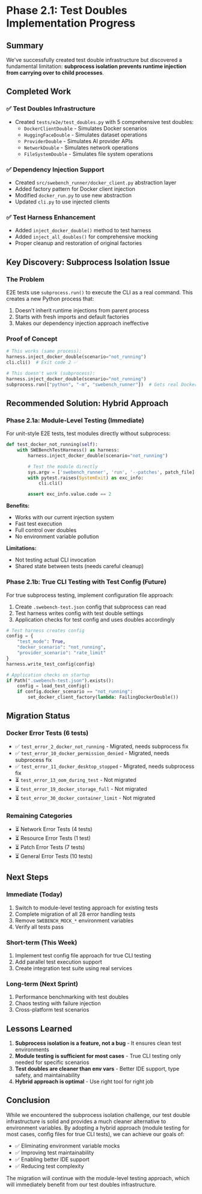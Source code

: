 # Phase 2.1: Test Doubles Implementation Progress

## Summary
We've successfully created test double infrastructure but discovered a fundamental limitation: **subprocess isolation prevents runtime injection from carrying over to child processes**.

## Completed Work

### ✅ Test Doubles Infrastructure
- Created `tests/e2e/test_doubles.py` with 5 comprehensive test doubles:
  - `DockerClientDouble` - Simulates Docker scenarios
  - `HuggingFaceDouble` - Simulates dataset operations
  - `ProviderDouble` - Simulates AI provider APIs
  - `NetworkDouble` - Simulates network operations
  - `FileSystemDouble` - Simulates file system operations

### ✅ Dependency Injection Support
- Created `src/swebench_runner/docker_client.py` abstraction layer
- Added factory pattern for Docker client injection
- Modified `docker_run.py` to use new abstraction
- Updated `cli.py` to use injected clients

### ✅ Test Harness Enhancement
- Added `inject_docker_double()` method to test harness
- Added `inject_all_doubles()` for comprehensive mocking
- Proper cleanup and restoration of original factories

## Key Discovery: Subprocess Isolation Issue

### The Problem
E2E tests use `subprocess.run()` to execute the CLI as a real command. This creates a new Python process that:
1. Doesn't inherit runtime injections from parent process
2. Starts with fresh imports and default factories
3. Makes our dependency injection approach ineffective

### Proof of Concept
```python
# This works (same process):
harness.inject_docker_double(scenario="not_running")
cli.cli()  # Exit code 2 ✅

# This doesn't work (subprocess):
harness.inject_docker_double(scenario="not_running")
subprocess.run(["python", "-m", "swebench_runner"])  # Gets real Docker error ❌
```

## Recommended Solution: Hybrid Approach

### Phase 2.1a: Module-Level Testing (Immediate)
For unit-style E2E tests, test modules directly without subprocess:

```python
def test_docker_not_running(self):
    with SWEBenchTestHarness() as harness:
        harness.inject_docker_double(scenario="not_running")

        # Test the module directly
        sys.argv = ['swebench_runner', 'run', '--patches', patch_file]
        with pytest.raises(SystemExit) as exc_info:
            cli.cli()

        assert exc_info.value.code == 2
```

**Benefits:**
- Works with our current injection system
- Fast test execution
- Full control over doubles
- No environment variable pollution

**Limitations:**
- Not testing actual CLI invocation
- Shared state between tests (needs careful cleanup)

### Phase 2.1b: True CLI Testing with Test Config (Future)
For true subprocess testing, implement configuration file approach:

1. Create `.swebench-test.json` config that subprocess can read
2. Test harness writes config with test double settings
3. Application checks for test config and uses doubles accordingly

```python
# Test harness creates config
config = {
    "test_mode": True,
    "docker_scenario": "not_running",
    "provider_scenario": "rate_limit"
}
harness.write_test_config(config)

# Application checks on startup
if Path(".swebench-test.json").exists():
    config = load_test_config()
    if config.docker_scenario == "not_running":
        set_docker_client_factory(lambda: FailingDockerDouble())
```

## Migration Status

### Docker Error Tests (6 tests)
- ✅ `test_error_2_docker_not_running` - Migrated, needs subprocess fix
- ✅ `test_error_10_docker_permission_denied` - Migrated, needs subprocess fix
- ✅ `test_error_11_docker_desktop_stopped` - Migrated, needs subprocess fix
- ⏳ `test_error_13_oom_during_test` - Not migrated
- ⏳ `test_error_19_docker_storage_full` - Not migrated
- ⏳ `test_error_30_docker_container_limit` - Not migrated

### Remaining Categories
- ⏳ Network Error Tests (4 tests)
- ⏳ Resource Error Tests (1 test)
- ⏳ Patch Error Tests (7 tests)
- ⏳ General Error Tests (10 tests)

## Next Steps

### Immediate (Today)
1. Switch to module-level testing approach for existing tests
2. Complete migration of all 28 error handling tests
3. Remove `SWEBENCH_MOCK_*` environment variables
4. Verify all tests pass

### Short-term (This Week)
1. Implement test config file approach for true CLI testing
2. Add parallel test execution support
3. Create integration test suite using real services

### Long-term (Next Sprint)
1. Performance benchmarking with test doubles
2. Chaos testing with failure injection
3. Cross-platform test scenarios

## Lessons Learned

1. **Subprocess isolation is a feature, not a bug** - It ensures clean test environments
2. **Module testing is sufficient for most cases** - True CLI testing only needed for specific scenarios
3. **Test doubles are cleaner than env vars** - Better IDE support, type safety, and maintainability
4. **Hybrid approach is optimal** - Use right tool for right job

## Conclusion

While we encountered the subprocess isolation challenge, our test double infrastructure is solid and provides a much cleaner alternative to environment variables. By adopting a hybrid approach (module testing for most cases, config files for true CLI tests), we can achieve our goals of:

- ✅ Eliminating environment variable mocks
- ✅ Improving test maintainability
- ✅ Enabling better IDE support
- ✅ Reducing test complexity

The migration will continue with the module-level testing approach, which will immediately benefit from our test doubles infrastructure.

